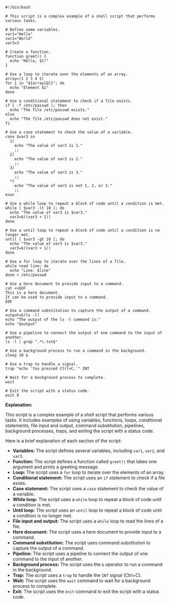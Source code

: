 ```
#!/bin/bash

# This script is a complex example of a shell script that performs various tasks.

# Define some variables.
var1="Hello"
var2="World"
var3=3

# Create a function.
function greet() {
  echo "Hello, $1!"
}

# Use a loop to iterate over the elements of an array.
array=(1 2 3 4 5)
for i in "${array[@]}"; do
  echo "Element $i"
done

# Use a conditional statement to check if a file exists.
if [ -f /etc/passwd ]; then
  echo "The file /etc/passwd exists."
else
  echo "The file /etc/passwd does not exist."
fi

# Use a case statement to check the value of a variable.
case $var3 in
  1)
    echo "The value of var3 is 1."
    ;;
  2)
    echo "The value of var3 is 2."
    ;;
  3)
    echo "The value of var3 is 3."
    ;;
  *)
    echo "The value of var3 is not 1, 2, or 3."
    ;;
esac

# Use a while loop to repeat a block of code until a condition is met.
while [ $var3 -lt 10 ]; do
  echo "The value of var3 is $var3."
  var3=$((var3 + 1))
done

# Use a until loop to repeat a block of code until a condition is no longer met.
until [ $var3 -gt 10 ]; do
  echo "The value of var3 is $var3."
  var3=$((var3 + 1))
done

# Use a for loop to iterate over the lines of a file.
while read line; do
  echo "Line: $line"
done < /etc/passwd

# Use a here document to provide input to a command.
cat <<EOF
This is a here document.
It can be used to provide input to a command.
EOF

# Use a command substitution to capture the output of a command.
output=$(ls -l)
echo "The output of the ls -l command is:"
echo "$output"

# Use a pipeline to connect the output of one command to the input of another.
ls -l | grep ".*\.txt$"

# Use a background process to run a command in the background.
sleep 10 &

# Use a trap to handle a signal.
trap "echo 'You pressed Ctrl+C.'" INT

# Wait for a background process to complete.
wait

# Exit the script with a status code.
exit 0
```

**Explanation:**

This script is a complex example of a shell script that performs various tasks. It includes examples of using variables, functions, loops, conditional statements, file input and output, command substitution, pipelines, background processes, traps, and exiting the script with a status code.

Here is a brief explanation of each section of the script:

* **Variables:** The script defines several variables, including `var1`, `var2`, and `var3`.
* **Function:** The script defines a function called `greet()` that takes one argument and prints a greeting message.
* **Loop:** The script uses a `for` loop to iterate over the elements of an array.
* **Conditional statement:** The script uses an `if` statement to check if a file exists.
* **Case statement:** The script uses a `case` statement to check the value of a variable.
* **While loop:** The script uses a `while` loop to repeat a block of code until a condition is met.
* **Until loop:** The script uses an `until` loop to repeat a block of code until a condition is no longer met.
* **File input and output:** The script uses a `while` loop to read the lines of a file.
* **Here document:** The script uses a here document to provide input to a command.
* **Command substitution:** The script uses command substitution to capture the output of a command.
* **Pipeline:** The script uses a pipeline to connect the output of one command to the input of another.
* **Background process:** The script uses the `&` operator to run a command in the background.
* **Trap:** The script uses a `trap` to handle the `INT` signal (Ctrl+C).
* **Wait:** The script uses the `wait` command to wait for a background process to complete.
* **Exit:** The script uses the `exit` command to exit the script with a status code.